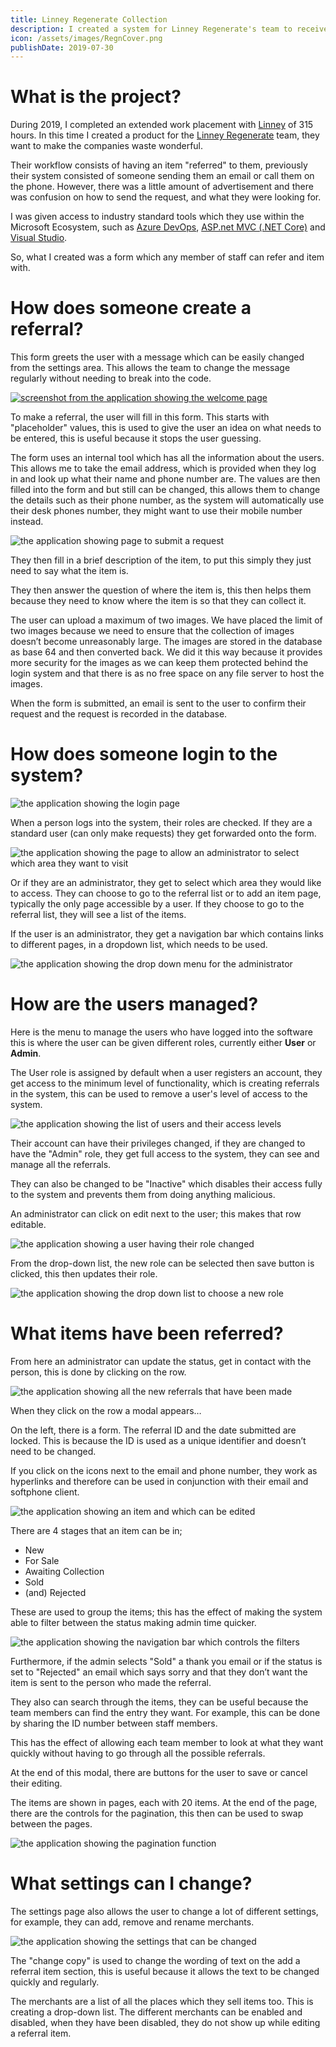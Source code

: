 ```yaml
---
title: Linney Regenerate Collection
description: I created a system for Linney Regenerate's team to receive and then track items that have been referred to them.
icon: /assets/images/RegnCover.png
publishDate: 2019-07-30
---
```


# What is the project?

During 2019, I completed an extended work placement with [Linney](https://linney.com/) of 315 hours. In this time I created a product for the [Linney Regenerate](https://www.linney.com/regenerate/) team, they want to make the companies waste wonderful.

Their workflow consists of having an item "referred" to them, previously their system consisted of someone sending them an email or call them on the phone. However, there was a little amount of advertisement and there was confusion on how to send the request, and what they were looking for.

I was given access to industry standard tools which they use within the Microsoft Ecosystem, such as [Azure DevOps](https://dev.azure.com), [ASP.net MVC (.NET Core)](https://docs.microsoft.com/en-us/aspnet/core/mvc/overview?view=aspnetcore-2.2) and [Visual Studio](https://visualstudio.com).

So, what I created was a form which any member of staff can refer and item with.

# How does someone create a referral?

This form greets the user with a message which can be easily changed from the settings area. This allows the team to change the message regularly without needing to break into the code.

<a href="/assets/images/Regn1.png" data-toggle="lightbox">
    <img class="portfolioPageImage" src="/assets/images/Regn1.png" alt="screenshot from the application showing the welcome page">
</a>

To make a referral, the user will fill in this form. This starts with "placeholder" values, this is used to give the user an idea on what needs to be entered, this is useful because it stops the user guessing.

The form uses an internal tool which has all the information about the users. This allows me to take the email address, which is provided when they log in and look up what their name and phone number are. The values are then filled into the form and but still can be changed, this allows them to change the details such as their phone number, as the system will automatically use their desk phones number, they might want to use their mobile number instead.

![the application showing page to submit a request](/assets/images/Regn2.png)

They then fill in a brief description of the item, to put this simply they just need to say what the item is.

They then answer the question of where the item is, this then helps them because they need to know where the item is so that they can collect it.

The user can upload a maximum of two images. We have placed the limit of two images because we need to ensure that the collection of images doesn’t become unreasonably large. The images are stored in the database as base 64 and then converted back. We did it this way because it provides more security for the images as we can keep them protected behind the login system and that there is as no free space on any file server to host the images.

When the form is submitted, an email is sent to the user to confirm their request and the request is recorded in the database.

# How does someone login to the system?

![the application showing the login page](/assets/images/Regn3.png)

When a person logs into the system, their roles are checked. If they are a standard user (can only make requests) they get forwarded onto the form.

![the application showing the page to allow an administrator to select which area they want to visit](/assets/images/Regn4.png)

Or if they are an administrator, they get to select which area they would like to access. They can choose to go to the referral list or to add an item page, typically the only page accessible by a user. If they choose to go to the referral list, they will see a list of the items.

If the user is an administrator, they get a navigation bar which contains links to different pages, in a dropdown list, which needs to be used.

![the application showing the drop down menu for the administrator](/assets/images/Regn5.png)

# How are the users managed?

Here is the menu to manage the users who have logged into the software this is where the user can be given different roles, currently either **User** or **Admin**.

The User role is assigned by default when a user registers an account, they get access to the minimum level of functionality, which is creating referrals in the system, this can be used to remove a user's level of access to the system.

![the application showing the list of users and their access levels](/assets/images/Regn6.png)

Their account can have their privileges changed, if they are changed to have the "Admin" role, they get full access to the system, they can see and manage all the referrals.

They can also be changed to be "Inactive" which disables their access fully to the system and prevents them from doing anything malicious.

An administrator can click on edit next to the user; this makes that row editable.

![the application showing a user having their role changed](/assets/images/Regn7.png)

From the drop-down list, the new role can be selected then save button is clicked, this then updates their role.

![the application showing the drop down list to choose a new role](/assets/images/Regn8.png)

# What items have been referred?

From here an administrator can update the status, get in contact with the person, this is done by clicking on the row.

![the application showing all the new referrals that have been made](/assets/images/Regn9.png)

When they click on the row a modal appears…

On the left, there is a form. The referral ID and the date submitted are locked. This is because the ID is used as a unique identifier and doesn’t need to be changed.

If you click on the icons next to the email and phone number, they work as hyperlinks and therefore can be used in conjunction with their email and softphone client.

![the application showing an item and which can be edited](/assets/images/Regn10.png)

There are 4 stages that an item can be in;

- New
- For Sale
- Awaiting Collection
- Sold
- (and) Rejected

These are used to group the items; this has the effect of making the system able to filter between the status making admin time quicker.

![the application showing the navigation bar which controls the filters](/assets/images/Regn11.png)

Furthermore, if the admin selects "Sold" a thank you email or if the status is set to "Rejected" an email which says sorry and that they don’t want the item is sent to the person who made the referral.

They also can search through the items, they can be useful because the team members can find the entry they want. For example, this can be done by sharing the ID number between staff members.

This has the effect of allowing each team member to look at what they want quickly without having to go through all the possible referrals.

At the end of this modal, there are buttons for the user to save or cancel their editing.

The items are shown in pages, each with 20 items. At the end of the page, there are the controls for the pagination, this then can be used to swap between the pages.

![the application showing the pagination function](/assets/images/Regn12.png)

# What settings can I change?

The settings page also allows the user to change a lot of different settings, for example, they can add, remove and rename merchants.

![the application showing the settings that can be changed](/assets/images/Regn13.png)

The "change copy" is used to change the wording of text on the add a referral item section, this is useful because it allows the text to be changed quickly and regularly.

The merchants are a list of all the places which they sell items too. This is creating a drop-down list. The different merchants can be enabled and disabled, when they have been disabled, they do not show up while editing a referral item.
